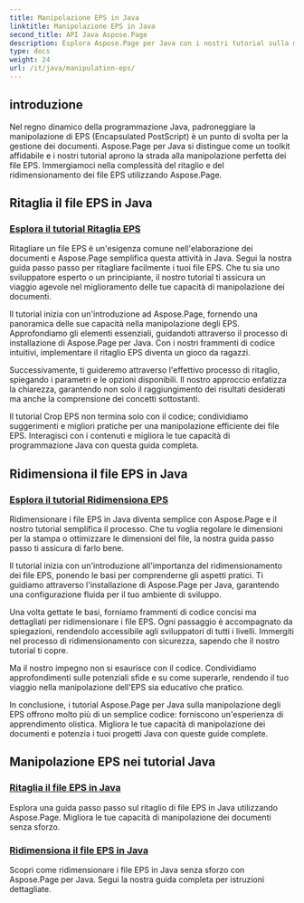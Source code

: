 ```yaml
---
title: Manipolazione EPS in Java
linktitle: Manipolazione EPS in Java
second_title: API Java Aspose.Page
description: Esplora Aspose.Page per Java con i nostri tutorial sulla manipolazione degli EPS. Ritaglia e ridimensiona i file EPS senza sforzo con le guide passo passo, migliorando le tue capacità documentali.
type: docs
weight: 24
url: /it/java/manipulation-eps/
---
```


## introduzione

Nel regno dinamico della programmazione Java, padroneggiare la manipolazione di EPS (Encapsulated PostScript) è un punto di svolta per la gestione dei documenti. Aspose.Page per Java si distingue come un toolkit affidabile e i nostri tutorial aprono la strada alla manipolazione perfetta dei file EPS. Immergiamoci nella complessità del ritaglio e del ridimensionamento dei file EPS utilizzando Aspose.Page.

## Ritaglia il file EPS in Java

### [Esplora il tutorial Ritaglia EPS](./crop/)

Ritagliare un file EPS è un'esigenza comune nell'elaborazione dei documenti e Aspose.Page semplifica questa attività in Java. Segui la nostra guida passo passo per ritagliare facilmente i tuoi file EPS. Che tu sia uno sviluppatore esperto o un principiante, il nostro tutorial ti assicura un viaggio agevole nel miglioramento delle tue capacità di manipolazione dei documenti.

Il tutorial inizia con un'introduzione ad Aspose.Page, fornendo una panoramica delle sue capacità nella manipolazione degli EPS. Approfondiamo gli elementi essenziali, guidandoti attraverso il processo di installazione di Aspose.Page per Java. Con i nostri frammenti di codice intuitivi, implementare il ritaglio EPS diventa un gioco da ragazzi.

Successivamente, ti guideremo attraverso l'effettivo processo di ritaglio, spiegando i parametri e le opzioni disponibili. Il nostro approccio enfatizza la chiarezza, garantendo non solo il raggiungimento dei risultati desiderati ma anche la comprensione dei concetti sottostanti.

Il tutorial Crop EPS non termina solo con il codice; condividiamo suggerimenti e migliori pratiche per una manipolazione efficiente dei file EPS. Interagisci con i contenuti e migliora le tue capacità di programmazione Java con questa guida completa.

## Ridimensiona il file EPS in Java

### [Esplora il tutorial Ridimensiona EPS](./resize/)

Ridimensionare i file EPS in Java diventa semplice con Aspose.Page e il nostro tutorial semplifica il processo. Che tu voglia regolare le dimensioni per la stampa o ottimizzare le dimensioni del file, la nostra guida passo passo ti assicura di farlo bene.

Il tutorial inizia con un'introduzione all'importanza del ridimensionamento dei file EPS, ponendo le basi per comprenderne gli aspetti pratici. Ti guidiamo attraverso l'installazione di Aspose.Page per Java, garantendo una configurazione fluida per il tuo ambiente di sviluppo.

Una volta gettate le basi, forniamo frammenti di codice concisi ma dettagliati per ridimensionare i file EPS. Ogni passaggio è accompagnato da spiegazioni, rendendolo accessibile agli sviluppatori di tutti i livelli. Immergiti nel processo di ridimensionamento con sicurezza, sapendo che il nostro tutorial ti copre.

Ma il nostro impegno non si esaurisce con il codice. Condividiamo approfondimenti sulle potenziali sfide e su come superarle, rendendo il tuo viaggio nella manipolazione dell'EPS sia educativo che pratico.

In conclusione, i tutorial Aspose.Page per Java sulla manipolazione degli EPS offrono molto più di un semplice codice: forniscono un'esperienza di apprendimento olistica. Migliora le tue capacità di manipolazione dei documenti e potenzia i tuoi progetti Java con queste guide complete.
## Manipolazione EPS nei tutorial Java
### [Ritaglia il file EPS in Java](./crop/)
Esplora una guida passo passo sul ritaglio di file EPS in Java utilizzando Aspose.Page. Migliora le tue capacità di manipolazione dei documenti senza sforzo. 
### [Ridimensiona il file EPS in Java](./resize/)
Scopri come ridimensionare i file EPS in Java senza sforzo con Aspose.Page per Java. Segui la nostra guida completa per istruzioni dettagliate.